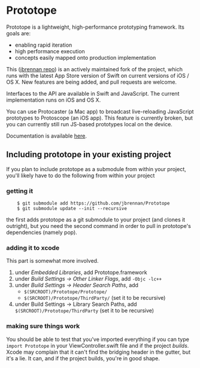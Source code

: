 # Prototope

Prototope is a lightweight, high-performance prototyping framework. Its goals are:
 * enabling rapid iteration
 * high performance execution
 * concepts easily mapped onto production implementation
 
This ([jbrennan repo](https://github.com/jbrennan/Prototope)) is an actively maintained fork of the project, which runs with the latest App Store version of Swift on current versions of iOS / OS X. New features are being added, and pull requests are welcome.

Interfaces to the API are available in Swift and JavaScript. The current implementation runs on iOS and OS X.

You can use Protocaster (a Mac app) to broadcast live-reloading JavaScript prototypes to Protoscope (an iOS app). This feature is currently broken, but you can currently still run JS-based prototypes local on the device.

Documentation is available [here](http://khan.github.io/Prototope/).

## Including prototope in your existing project

If you plan to include prototope as a submodule from within your project, you'll likely have to do the following from within your project

### getting it
```
    $ git submodule add https://github.com/jbrennan/Prototope
    $ git submodule update --init --recursive
```

the first adds prototope as a git submodule to your project (and clones it outright), but you need the second command in order to pull in prototope's dependencies (namely pop).

### adding it to xcode

This part is somewhat more involved.

1. under *Embedded Libraries*, add Prototope.framework
2. under *Build Settings -> Other Linker Flags*, add `-Objc -lc++`
3. under *Build Settings -> Header Search Paths*, add 
    * `$(SRCROOT)/Prototope/Prototope/`
    * `$(SRCROOT)/Prototope/ThirdParty/` (set it to be recursive)
4. under Build Settings -> Library Search Paths, add `$(SRCROOT)/Prototope/ThirdParty` (set it to be recursive)

### making sure things work

You should be able to test that you've imported everything if you can type `import Prototope` in your ViewController.swift file and if the project *builds*. Xcode may complain that it can't find the bridging header in the gutter, but it's a lie. It can, and if the project builds, you're in good shape.
